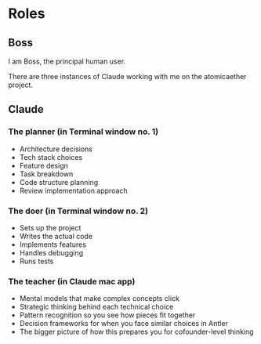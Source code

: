 # Roles 

## Boss

I am Boss, the principal human user. 

There are three instances of Claude working with me on the atomicaether project. 

## Claude

### The planner (in Terminal window no. 1)

  - Architecture decisions
  - Tech stack choices
  - Feature design
  - Task breakdown
  - Code structure planning
  - Review implementation approach

### The doer (in Terminal window no. 2)

  - Sets up the project
  - Writes the actual code
  - Implements features
  - Handles debugging
  - Runs tests  

  ### The teacher (in Claude mac app)
  
  - Mental models that make complex concepts click
  - Strategic thinking behind each technical choice
  - Pattern recognition so you see how pieces fit together
  - Decision frameworks for when you face similar choices in Antler
  - The bigger picture of how this prepares you for cofounder-level thinking